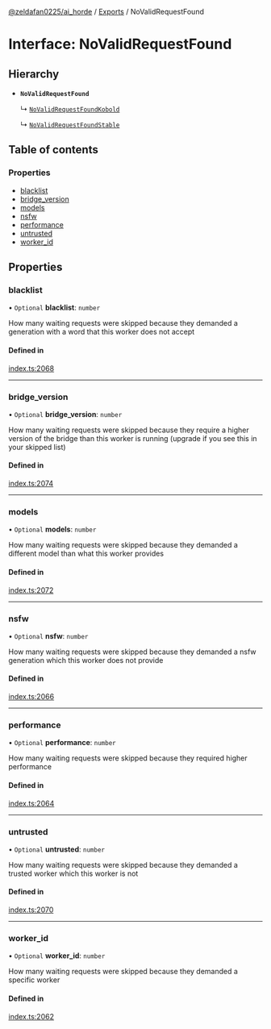 [@zeldafan0225/ai_horde](../README.md) / [Exports](../modules.md) / NoValidRequestFound

# Interface: NoValidRequestFound

## Hierarchy

- **`NoValidRequestFound`**

  ↳ [`NoValidRequestFoundKobold`](NoValidRequestFoundKobold.md)

  ↳ [`NoValidRequestFoundStable`](NoValidRequestFoundStable.md)

## Table of contents

### Properties

- [blacklist](NoValidRequestFound.md#blacklist)
- [bridge\_version](NoValidRequestFound.md#bridge_version)
- [models](NoValidRequestFound.md#models)
- [nsfw](NoValidRequestFound.md#nsfw)
- [performance](NoValidRequestFound.md#performance)
- [untrusted](NoValidRequestFound.md#untrusted)
- [worker\_id](NoValidRequestFound.md#worker_id)

## Properties

### blacklist

• `Optional` **blacklist**: `number`

How many waiting requests were skipped because they demanded a generation with a word that this worker does not accept

#### Defined in

[index.ts:2068](https://github.com/ZeldaFan0225/ai_horde/blob/90eaabf/index.ts#L2068)

___

### bridge\_version

• `Optional` **bridge\_version**: `number`

How many waiting requests were skipped because they require a higher version of the bridge than this worker is running (upgrade if you see this in your skipped list)

#### Defined in

[index.ts:2074](https://github.com/ZeldaFan0225/ai_horde/blob/90eaabf/index.ts#L2074)

___

### models

• `Optional` **models**: `number`

How many waiting requests were skipped because they demanded a different model than what this worker provides

#### Defined in

[index.ts:2072](https://github.com/ZeldaFan0225/ai_horde/blob/90eaabf/index.ts#L2072)

___

### nsfw

• `Optional` **nsfw**: `number`

How many waiting requests were skipped because they demanded a nsfw generation which this worker does not provide

#### Defined in

[index.ts:2066](https://github.com/ZeldaFan0225/ai_horde/blob/90eaabf/index.ts#L2066)

___

### performance

• `Optional` **performance**: `number`

How many waiting requests were skipped because they required higher performance

#### Defined in

[index.ts:2064](https://github.com/ZeldaFan0225/ai_horde/blob/90eaabf/index.ts#L2064)

___

### untrusted

• `Optional` **untrusted**: `number`

How many waiting requests were skipped because they demanded a trusted worker which this worker is not

#### Defined in

[index.ts:2070](https://github.com/ZeldaFan0225/ai_horde/blob/90eaabf/index.ts#L2070)

___

### worker\_id

• `Optional` **worker\_id**: `number`

How many waiting requests were skipped because they demanded a specific worker

#### Defined in

[index.ts:2062](https://github.com/ZeldaFan0225/ai_horde/blob/90eaabf/index.ts#L2062)
